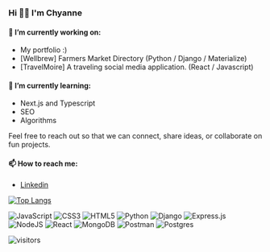 ### Hi 👋🏻 I'm Chyanne
#### 🔭 I’m currently working on: 
  - My portfolio :)
  - [Wellbrew] Farmers Market Directory (Python / Django / Materialize)
  - [TravelMoire] A traveling social media application. (React / Javascript)
 

#### 🌱 I’m currently learning:
  - Next.js and Typescript
  - SEO 
  - Algorithms

Feel free to reach out so that we can connect, share ideas, or collaborate on fun projects.  
 
 #### 📫 How to reach me:
 - [Linkedin](https://www.linkedin.com/in/chyannerobbins/)
 
 [![Top Langs](https://github-readme-stats.vercel.app/api/top-langs/?username=chyannetech&layout=compact)](https://github.com/chyannetech/github-readme-stats)

![JavaScript](https://img.shields.io/badge/javascript-%23323330.svg?style=for-the-badge&logo=javascript&logoColor=%23F7DF1E)
![CSS3](https://img.shields.io/badge/css3-%231572B6.svg?style=for-the-badge&logo=css3&logoColor=white)
![HTML5](https://img.shields.io/badge/html5-%23E34F26.svg?style=for-the-badge&logo=html5&logoColor=white)
![Python](https://img.shields.io/badge/python-3670A0?style=for-the-badge&logo=python&logoColor=ffdd54)
![Django](https://img.shields.io/badge/django-%23092E20.svg?style=for-the-badge&logo=django&logoColor=white)
![Express.js](https://img.shields.io/badge/express.js-%23404d59.svg?style=for-the-badge&logo=express&logoColor=%2361DAFB)
![NodeJS](https://img.shields.io/badge/node.js-6DA55F?style=for-the-badge&logo=node.js&logoColor=white)
![React](https://img.shields.io/badge/react-%2320232a.svg?style=for-the-badge&logo=react&logoColor=%2361DAFB)
![MongoDB](https://img.shields.io/badge/MongoDB-%234ea94b.svg?style=for-the-badge&logo=mongodb&logoColor=white)
![Postman](https://img.shields.io/badge/Postman-FF6C37?style=for-the-badge&logo=postman&logoColor=white)
![Postgres](https://img.shields.io/badge/postgres-%23316192.svg?style=for-the-badge&logo=postgresql&logoColor=white)

![visitors](https://visitor-badge.glitch.me/badge?page_id=chyanntech.chyanntetech&left_color=grey&right_color=pink)




 
